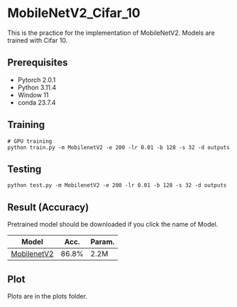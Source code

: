 # MobileNetV2_Cifar_10

This is the practice for the implementation of MobileNetV2.  Models are trained with Cifar 10.

## Prerequisites
- Pytorch 2.0.1
- Python 3.11.4
- Window 11
- conda 23.7.4

## Training
```
# GPU training
python train.py -m MobilenetV2 -e 200 -lr 0.01 -b 128 -s 32 -d outputs
```

## Testing
```
python test.py -m MobilenetV2 -e 200 -lr 0.01 -b 128 -s 32 -d outputs
```

## Result (Accuracy)

Pretrained model should be downloaded if you click the name of Model.

| Model             | Acc.        | Param.        |
| ----------------- | ----------- |----------- |
| [MobilenetV2]()          | 86.8%      |  2.2M     |


## Plot
Plots are in the plots folder.

